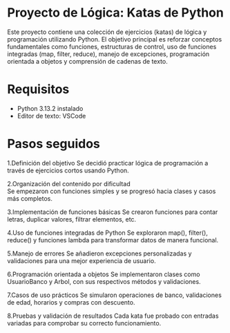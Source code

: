 # Proyecto de Lógica: Katas de Python

Este proyecto contiene una colección de ejercicios (katas) de lógica y programación utilizando Python. El objetivo principal es reforzar conceptos fundamentales como funciones, estructuras de control, uso de funciones integradas (map, filter, reduce), manejo de excepciones, programación orientada a objetos y comprensión de cadenas de texto.


# Requisitos

- Python 3.13.2 instalado
- Editor de texto: VSCode



# Pasos seguidos

1.Definición del objetivo 
   Se decidió practicar lógica de programación a través de ejercicios cortos usando Python.

2.Organización del contenido por dificultad  
   Se empezaron con funciones simples y se progresó hacia clases y casos más completos.

3.Implementación de funciones básicas 
   Se crearon funciones para contar letras, duplicar valores, filtrar elementos, etc.

4.Uso de funciones integradas de Python 
   Se exploraron map(), filter(), reduce() y funciones lambda para transformar datos de manera funcional.

5.Manejo de errores
   Se añadieron excepciones personalizadas y validaciones para una mejor experiencia de usuario.

6.Programación orientada a objetos 
   Se implementaron clases como UsuarioBanco y Arbol, con sus respectivos métodos y validaciones.

7.Casos de uso prácticos 
   Se simularon operaciones de banco, validaciones de edad, horarios y compras con descuento.

8.Pruebas y validación de resultados 
   Cada kata fue probado con entradas variadas para comprobar su correcto funcionamiento.
